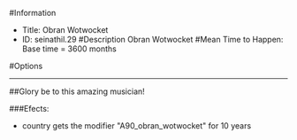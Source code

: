 #Information
 - Title: Obran Wotwocket
 - ID: seinathil.29
#Description
Obran Wotwocket
#Mean Time to Happen:
Base time = 3600 months

#Options

___
##Glory be to this amazing musician!

###Efects:<ul><li>country gets the modifier "A90_obran_wotwocket" for 10 years</li></ul>
